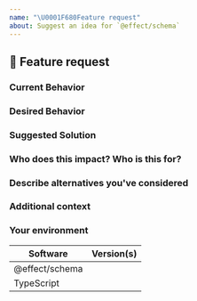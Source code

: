 ```yaml
---
name: "\U0001F680Feature request"
about: Suggest an idea for `@effect/schema`
---
```


## 🚀 Feature request

### Current Behavior

<!-- A clear and concise description of what is the current behavior / use.  -->

### Desired Behavior

<!-- A clear and concise description of what you want to happen.  -->

### Suggested Solution

<!-- Suggest a solution that the community/maintainers/you may take to enable the desired behavior  -->

<!-- NOTE: Feature Requests without suggested solutions may not be addressed or treated with the same level of urgency as those that have suggested solutions. -->

### Who does this impact? Who is this for?

<!-- Who is this for? All users? TypeScript users? Beginners? Advanced? Yourself? People using X, Y, X, etc.? -->

### Describe alternatives you've considered

<!-- A clear and concise description of any alternative solutions or features you've considered.  -->

### Additional context

<!-- Add any other context or links about the feature request here. -->

### Your environment

<!-- PLEASE FILL THIS OUT -->

| Software      | Version(s) |
| ------------- | ---------- |
| @effect/schema |            |
| TypeScript    |            |
